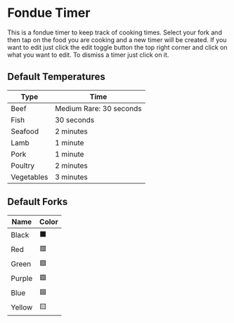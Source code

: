 # Fondue Timer

This is a fondue timer to keep track of cooking times. Select your fork and then tap on the food you are cooking and a new timer will be created. If you want to edit just click the edit toggle button the top right corner and click on what you want to edit. To dismiss a timer just click on it.

## Default Temperatures

| Type       | Time                    |
| ---------- | ----------------------- |
| Beef       | Medium Rare: 30 seconds |
| Fish       | 30 seconds              |
| Seafood    | 2 minutes               |
| Lamb       | 1 minute                |
| Pork       | 1 minute                |
| Poultry    | 2 minutes               |
| Vegetables | 3 minutes               |

## Default Forks

| Name   | Color |
| ------ | ----- |
| Black  | ⬛     |
| Red    | 🟥     |
| Green  | 🟩     |
| Purple | 🟪     |
| Blue   | 🟦     |
| Yellow | 🟨     |
